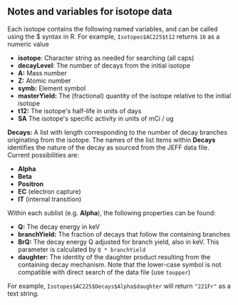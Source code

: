 ## Notes and variables for isotope data
Each isotope contains the following named variables, and can be called using the $ syntax in R.  For example, `Isotopes$AC225$t12` returns `10` as a numeric value

- **isotope**: Character string as needed for searching (all caps)
- **decayLevel**: The number of decays from the initial isotope
- **A:** Mass number
- **Z:** Atomic number
- **symb:** Element symbol
- **masterYield:** The (fractional) quantity of the isotope relative to the initial isotope
- **t12:** The isotope's half-life in units of days
- **SA** The isotope's specific activity in units of mCi / ug

**Decays:** A list with length corresponding to the number of decay branches originating from the isotope. The names of the list items within **Decays** identifies the nature of the decay as sourced from the JEFF data file. Current possibilities are:
- **Alpha**
- **Beta**
- **Positron**
- **EC** (electron capture)
- **IT** (internal transition)

Within each sublist (e.g. **Alpha**), the following properties can be found:
- **Q:** The decay energy in keV
- **branchYield:** The fraction of decays that follow the containing branches
- **BrQ:** The decay energy Q adjusted for branch yield, also in keV. This parameter is calculated by `Q * branchYield`
- **daughter:** The identity of the daughter product resulting from the containing decay mechanism. Note that the lower-case symbol is not compatible with direct search of the data file (use `toupper`)

For example, `Isotopes$AC225$Decays$Alpha$daughter` will return `"221Fr"` as a text string.
